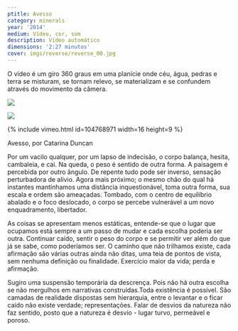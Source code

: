 ```yaml
---
ptitle: Avesso
category: minerals
year: '2014'
medium: Vídeo, cor, som
description: Vídeo automático
dimensions: '2:27 minutos'
cover: imgs/reverse/reverse_00.jpg
---
```

O vídeo é um giro 360 graus em uma planície onde céu, água, pedras e terra se misturam, se tornam relevo, se materializam e se confundem através do movimento da câmera.

![]({{site.baseurl}}/imgs/reverse/reverse_01.jpg)

![]({{site.baseurl}}/imgs/reverse/reverse_02.jpg)

{% include vimeo.html id=104768971 width=16 height=9 %}

Avesso, por Catarina Duncan

Por um vacilo qualquer, por um lapso de indecisão, o corpo balança, hesita, cambaleia, e cai. Na queda, o peso é sentido de outra forma. A paisagem é percebida por outro ângulo. De repente tudo pode ser inverso, sensação perturbadora de alívio.
Agora mais próximo; o mesmo chão do qual há instantes mantínhamos uma distância inquestionável, toma outra forma, sua escala e ordem são ameaçadas. Tombado, com o centro de equilíbrio abalado e o foco deslocado, o corpo se percebe vulnerável a um novo enquadramento, libertador.

As coisas se apresentam menos estáticas, entende-se que o lugar que ocupamos está sempre a um passo de mudar e cada escolha poderia ser outra. Continuar caído, sentir o peso do corpo e se permitir ver além do que já se sabe, como poderíamos ser. O caminho que não trilhamos existe, cada afirmação são várias outras ainda não ditas, uma teia de pontos de vista, sem nenhuma definição ou finalidade. Exercício maior da vida; perda e afirmação.

Sugiro uma suspensão temporária da descrença. Pois não há outra escolha se não mergulhos em narrativas construídas.Toda existência é possível. São camadas de realidade dispostas sem hierarquia, entre o levantar e o ficar caído não existe verdade; representações. Falar de desvios da natureza não faz sentido, posto que a natureza é desvio - lugar turvo, permeável e poroso.
